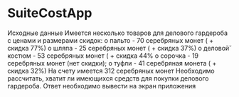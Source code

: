 # SuiteCostApp

Исходные данные
Имеется несколько товаров для делового гардероба с ценами и размерами
скидок:
o пальто - 70 серебряных монет ( + скидка 77%)
o шляпа - 25 серебряных монет ( + скидка 37%)
o деловой̆ костюм - 53 серебряных монет ( + скидка 44%
o сорочка - 19 серебряных монет (нет скидки);
o туфли - 41 серебряная монета ( + скидка 32%)
На счету имеется 312 серебряных монет
Необходимо рассчитать, хватит ли имеющихся средств для покупки делового
гардероба. Ответ необходимо вывести на экран приложения
